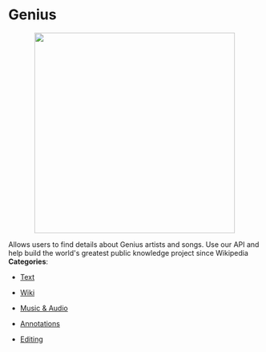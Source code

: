# Genius

<p align="center">
    <img width="400" src="https://raw.githubusercontent.com/awesome-apis/awesome-apis/apis/genius/logo_256x256.png" />
</p>


Allows users to find details about Genius artists and songs. Use our API and help build the world's greatest public knowledge project since Wikipedia
**Categories**:

- [Text](https://github/awesome-apis/awesome-apis#text)

- [Wiki](https://github/awesome-apis/awesome-apis#wiki)

- [Music & Audio](https://github/awesome-apis/awesome-apis#music-and-audio)

- [Annotations](https://github/awesome-apis/awesome-apis#annotations)

- [Editing](https://github/awesome-apis/awesome-apis#editing)



